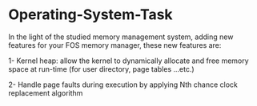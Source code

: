 # Operating-System-Task
In the light of the studied memory management system, adding new features for your FOS memory manager, these new features are:

1- Kernel heap: allow the kernel to dynamically allocate and free memory space at run-time (for
user directory, page tables ...etc.)

2- Handle page faults during execution by applying Nth chance clock replacement algorithm
